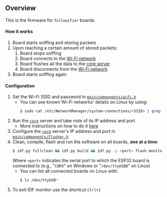 ## Overview

This is the firmware for `followifier` boards.

#### How it works
1. Board starts sniffing and storing packets
2. Upon reaching a certain amount of stored packets:
    1. Board stops sniffing
    2. Board connects to the [Wi-Fi network](main/components/wifi.h) 
    3. Board flushes all the data to the [core server](../../core)
    4. Board disconnects from the [Wi-Fi network](main/components/wifi.h)
3. Board starts sniffing again

#### Configuration
1. Set the Wi-Fi SSID and password in [`main/components/wifi.h`](main/components/wifi.h)
    - You can see known Wi-Fi networks' details on Linux by using:
        ```bash
        $ sudo cat /etc/NetworkManager/system-connections/<SSID> | grep 'ssid=\|psk='
        ```
1. Run the [`core`](../../core/server) server and take note of its IP address and port
    - More instructions on how to do it [here](../../core/server/README.md)
1. Configure the [`core`](../../core/server) server's IP address and port in [`main/components/flusher.h`](main/components/flusher.h)
1. Clean, compile, flash and run the software on all boards, **one at a time**:
    ```bash
   $ idf.py fullclean && idf.py build && idf.py -p <port> flash monitor 
   ```
   Where `<port>` indicates the serial port to which the ESP32 board is connected to (e.g., "`COM3`" on Windows or "`/dev/ttyUSB0`" on Linux)
    - You can list all connected boards on Linux with:
        ```bash
        $ ls /dev/ttyUSB*
        ```
1. To exit IDF monitor use the shortcut `Ctrl+]`
